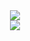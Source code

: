 <div align="center">
  <img src="https://i.postimg.cc/1tBXFwQH/header.gif">
</div>

<div align="center">
  <img src="https://i.postimg.cc/s2FrgXtg/footer.gif">
</div>
